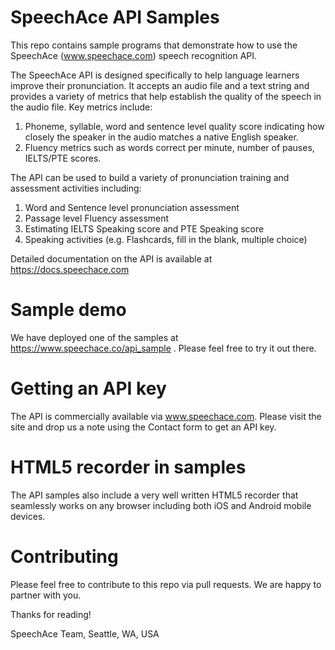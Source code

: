 # SpeechAce API Samples

This repo contains sample programs that demonstrate how to use the SpeechAce (www.speechace.com) speech recognition API. 

The SpeechAce API is designed specifically to help language learners improve their pronunciation. It accepts an audio file and
a text string and provides a variety of metrics that help establish the quality of the speech in the audio file. Key metrics 
include:

1. Phoneme, syllable, word and sentence level quality score indicating how closely the speaker in the audio matches a native
English speaker.
2. Fluency metrics such as words correct per minute, number of pauses, IELTS/PTE scores.

The API can be used to build a variety of pronunciation training and assessment activities including:
1. Word and Sentence level pronunciation assessment
2. Passage level Fluency assessment
3. Estimating IELTS Speaking score and PTE Speaking score
4. Speaking activities (e.g. Flashcards, fill in the blank, multiple choice)

Detailed documentation on the API is available at https://docs.speechace.com

# Sample demo
We have deployed one of the samples at https://www.speechace.co/api_sample . Please feel free to try it out there.

# Getting an API key
The API is commercially available via www.speechace.com. Please visit the site and drop us a note using the
Contact form to get an API key.

# HTML5 recorder in samples
The API samples also include a very well written HTML5 recorder that seamlessly works on any browser including both iOS and
Android mobile devices. 

# Contributing
Please feel free to contribute to this repo via pull requests. We are happy to partner with you.

Thanks for reading!

SpeechAce Team,
Seattle, WA, USA
